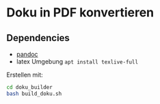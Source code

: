 # Doku in PDF konvertieren

## Dependencies

- [pandoc](https://pandoc.org/)
- latex Umgebung `apt install texlive-full`

Erstellen mit:

```bash
cd doku_builder
bash build_doku.sh
```
